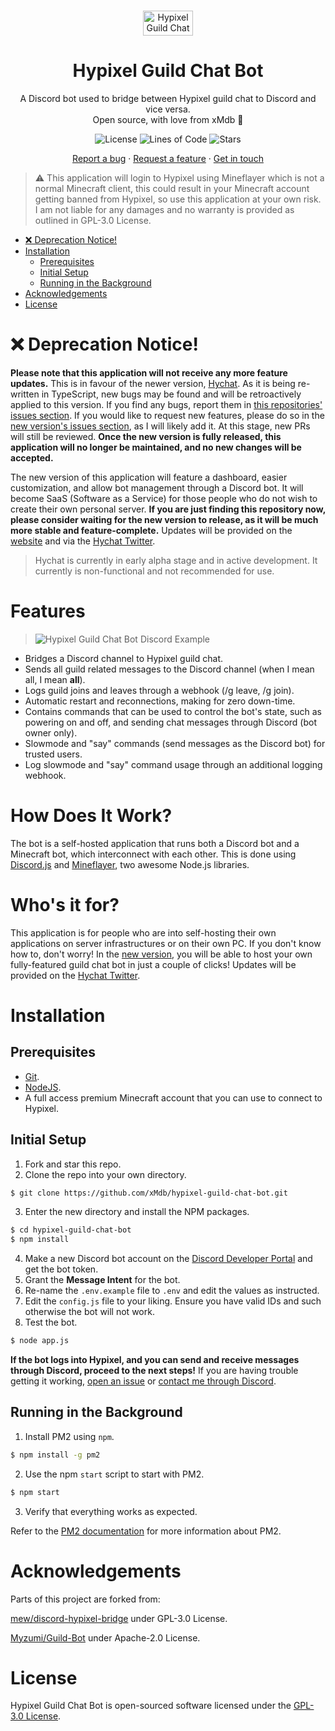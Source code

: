 <br />
<p align="center">
  <a href="https://discord.gg/hk">
    <img src="https://raw.githubusercontent.com/xMdb/hypixel-guild-chat-bot/main/.github/assets/img/gc.png" alt="Hypixel Guild Chat Bot" width="80" height="40">
  </a>
</p>
  <h1 align="center">Hypixel Guild Chat Bot</h1>

  <p align="center">
    A Discord bot used to bridge between Hypixel guild chat to Discord and vice versa.
    <br />
    Open source, with love from xMdb 🤍
    <br />
<p align="center">
  <img alt="License" src="https://img.shields.io/github/license/xMdb/hypixel-guild-chat-bot?color=GREEN&style=for-the-badge">
  <img alt="Lines of Code" src="https://img.shields.io/tokei/lines/github/xMdb/hypixel-guild-chat-bot?color=GREEN&style=for-the-badge">
  <img alt="Stars" src="https://img.shields.io/github/stars/xMdb/hypixel-guild-chat-bot?color=GREEN&style=for-the-badge">
</p>

  <p align="center">
    <a href="https://github.com/xMdb/hypixel-guild-chat-bot/issues">Report a bug</a>
    ·
    <a href="https://github.com/xMdb/hypixel-guild-chat-bot/issues">Request a feature</a>
    ·
        <a href="https://discord.com/users/253699775377965056">Get in touch</a>
  </p>

> :warning: This application will login to Hypixel using Mineflayer which is not a normal Minecraft client, this could result in your Minecraft account getting banned from Hypixel, so use this application at your own risk. I am not liable for any damages and no warranty is provided as outlined in GPL-3.0 License.

- [❌ Deprecation Notice!](#-deprecation-notice)
- [Installation](#installation)
  - [Prerequisites](#prerequisites)
  - [Initial Setup](#initial-setup)
  - [Running in the Background](#running-in-the-background)
- [Acknowledgements](#acknowledgements)
- [License](#license)

# ❌ Deprecation Notice!

**Please note that this application will not receive any more feature updates.** This is in favour of the newer version, [Hychat](https://github.com/hychat-mc/hychat). As it is being re-written in TypeScript, new bugs may be found and will be retroactively applied to this version. If you find any bugs, report them in [this repositories' issues section](https://github.com/xMdb/hypixel-guild-chat-bot/issues). If you would like to request new features, please do so in the [new version's issues section](https://github.com/hychat-mc/hychat/issues), as I will likely add it. At this stage, new PRs will still be reviewed. **Once the new version is fully released, this application will no longer be maintained, and no new changes will be accepted.**

The new version of this application will feature a dashboard, easier customization, and allow bot management through a Discord bot. It will become SaaS (Software as a Service) for those people who do not wish to create their own personal server. **If you are just finding this repository now, please consider waiting for the new version to release, as it will be much more stable and feature-complete.** Updates will be provided on the [website](https://hych.at) and via the [Hychat Twitter](https://twitter.com/hychatmc).

> Hychat is currently in early alpha stage and in active development. It currently is non-functional and not recommended for use.

# Features

> <img src="https://raw.githubusercontent.com/xMdb/hypixel-guild-chat-bot/main/.github/assets/img/discord.png" alt="Hypixel Guild Chat Bot Discord Example">

- Bridges a Discord channel to Hypixel guild chat.
- Sends all guild related messages to the Discord channel (when I mean all, I mean **all**).
- Logs guild joins and leaves through a webhook (/g leave, /g join).
- Automatic restart and reconnections, making for zero down-time.
- Contains commands that can be used to control the bot's state, such as powering on and off, and sending chat messages through Discord (bot owner only).
- Slowmode and "say" commands (send messages as the Discord bot) for trusted users.
- Log slowmode and "say" command usage through an additional logging webhook.

# How Does It Work?

The bot is a self-hosted application that runs both a Discord bot and a Minecraft bot, which interconnect with each other. This is done using [Discord.js](https://discord.js.org/) and [Mineflayer](https://github.com/PrismarineJS/mineflayer/), two awesome Node.js libraries.

# Who's it for?

This application is for people who are into self-hosting their own applications on server infrastructures or on their own PC. If you don't know how to, don't worry! In the [new version](https://github.com/hychat-mc/hychat), you will be able to host your own fully-featured guild chat bot in just a couple of clicks! Updates will be provided on the [Hychat Twitter](https://twitter.com/hychatmc).

# Installation

## Prerequisites

- [Git](https://git-scm.com/downloads).
- [NodeJS](https://nodejs.org/en/).
- A full access premium Minecraft account that you can use to connect to Hypixel.

## Initial Setup

1. Fork and star this repo.
2. Clone the repo into your own directory.
```bash
$ git clone https://github.com/xMdb/hypixel-guild-chat-bot.git
```
3. Enter the new directory and install the NPM packages.
```bash
$ cd hypixel-guild-chat-bot
$ npm install
```
4. Make a new Discord bot account on the [Discord Developer Portal](https://discord.com/developers/applications) and get the bot token.
5. Grant the **Message Intent** for the bot.
6. Re-name the `.env.example` file to `.env` and edit the values as instructed.
7. Edit the `config.js` file to your liking. Ensure you have valid IDs and such otherwise the bot will not work.
8. Test the bot.
```bash
$ node app.js
```

**If the bot logs into Hypixel, and you can send and receive messages through Discord, proceed to the next steps!** If you are having trouble getting it working, [open an issue](https://github.com/xMdb/hypixel-guild-chat-bot/issues) or [contact me through Discord](https://discord.com/users/253699775377965056).

## Running in the Background

1. Install PM2 using `npm`.
```bash
$ npm install -g pm2
```
2. Use the npm `start` script to start with PM2.
```bash
$ npm start
```
3. Verify that everything works as expected.

Refer to the [PM2 documentation](https://pm2.keymetrics.io/docs/usage/quick-start/) for more information about PM2.

# Acknowledgements
Parts of this project are forked from:

[mew/discord-hypixel-bridge](https://github.com/mew/discord-hypixel-bridge) under GPL-3.0 License.

[Myzumi/Guild-Bot](https://github.com/Myzumi/Guild-Bot) under Apache-2.0 License.

# License

Hypixel Guild Chat Bot is open-sourced software licensed under the [GPL-3.0 License](https://github.com/xMdb/hypixel-knights-gchat-bot/blob/main/LICENSE).
